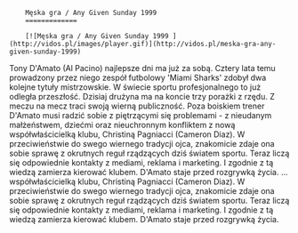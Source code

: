 
        Męska gra / Any Given Sunday 1999 
        =============
        
        [![Męska gra / Any Given Sunday 1999 ](http://vidos.pl/images/player.gif)](http://vidos.pl/meska-gra-any-given-sunday-1999)
        
        
 Tony D'Amato (Al Pacino) najlepsze dni ma już za sobą. Cztery lata temu prowadzony przez niego zespół futbolowy 'Miami Sharks' zdobył dwa kolejne tytuły mistrzowskie. W świecie sportu profesjonalnego to już odległa przeszłość. Dzisiaj drużyna ma na koncie trzy porażki z rzędu. Z meczu na mecz traci swoją wierną publiczność. Poza boiskiem trener D'Amato musi radzić sobie z piętrzącymi się problemami - z nieudanym małżeństwem, dziećmi oraz nieuchronnym konfliktem z nową współwłaścicielką klubu, Christiną Pagniacci (Cameron Diaz). W przeciwieństwie do swego wiernego tradycji ojca, znakomicie zdaje ona sobie sprawę z okrutnych reguł rządzących dziś światem sportu. Teraz liczą się odpowiednie kontakty z mediami, reklama i marketing. I zgodnie z tą wiedzą zamierza kierować klubem. D'Amato staje przed rozgrywką życia.  ... współwłaścicielką klubu, Christiną Pagniacci (Cameron Diaz). W przeciwieństwie do swego wiernego tradycji ojca, znakomicie zdaje ona sobie sprawę z okrutnych reguł rządzących dziś światem sportu. Teraz liczą się odpowiednie kontakty z mediami, reklama i marketing. I zgodnie z tą wiedzą zamierza kierować klubem. D'Amato staje przed rozgrywką życia.
    